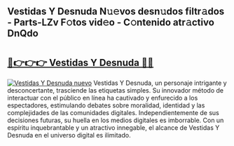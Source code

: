 ## Vestidas Y Desnuda N𝚞𝚎vos desn𝚞dos filtr𝚊dos - Parts-LZv F𝚘tos vid𝚎o - C𝚘ntenido atr𝚊ctivo DnQdo

# <h2><a href="http://mb8j8kw.tromn.icu/?c=Vestidas+Y+Desnuda">🔗👉👉👉 Vestidas Y Desnuda 🔗🔗</a></h2>

[![Vestidas Y Desnuda nuevo](https://i.imgur.com/pEAQMta.gif)](http://mb8j8kw.tromn.icu/?c=Vestidas+Y+Desnuda)
Vestidas Y Desnuda, un personaje intrigante y desconcertante, trasciende las etiquetas simples. Su innovador método de interactuar con el público en línea ha cautivado y enfurecido a los espectadores, estimulando debates sobre moralidad, identidad y las complejidades de las comunidades digitales. Independientemente de sus decisiones futuras, su huella en los medios digitales es imborrable. Con un espíritu inquebrantable y un atractivo innegable, el alcance de Vestidas Y Desnuda en el universo digital es ilimitado.
